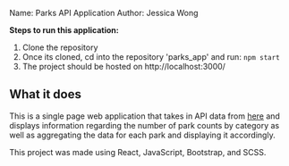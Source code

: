Name: Parks API Application
Author: Jessica Wong

**Steps to run this application:**
1) Clone the repository 
2) Once its cloned, cd into the repository 'parks_app' and run: `npm start`
3) The project should be hosted on http://localhost:3000/

## What it does

This is a single page web application that takes in API data from [here](https://developer.nps.gov/api/v1/activities/parks?api_key=q3rOnLMk9ojhMdKRdF8nQeR1UsREJwdHMRgv05Ws)
and displays information regarding the number of park counts by category as well as aggregating the data for each park and displaying it accordingly.

This project was made using React, JavaScript, Bootstrap, and SCSS. 